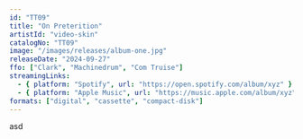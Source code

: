 ```yaml
---
id: "TT09"
title: "On Preterition"
artistId: "video-skin"
catalogNo: "TT09"
image: "/images/releases/album-one.jpg"
releaseDate: "2024-09-27"
ffo: ["Clark", "Machinedrum", "Com Truise"]
streamingLinks:
  - { platform: "Spotify", url: "https://open.spotify.com/album/xyz" }
  - { platform: "Apple Music", url: "https://music.apple.com/album/xyz" }
formats: ["digital", "cassette", "compact-disk"]
---
```


asd